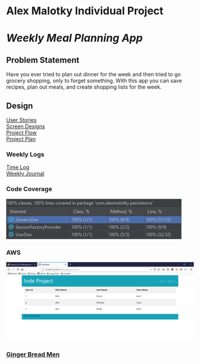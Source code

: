 # Alex Malotky Individual Project
# _Weekly Meal Planning App_

## Problem Statement

Have you ever tried to plan out dinner for the week and then tried to go grocery shopping, only to forget something.
With this app you can save recipes, plan out meals, and create shopping lists for the week.

## Design
[User Stories](docs/useStories.md)    
[Screen Designs](docs/screens.md)  
[Project Flow](docs/flow.md)  
[Project Plan](docs/plan.md)

### Weekly Logs
[Time Log](timelog.md)  
[Weekly Journal](docs/reflection.md)

### Code Coverage
![Persistence Code Coverage](docs/images/codeCoverage.PNG)

### AWS
![AWS Screenshot](docs/images/aws.png)

### [Ginger Bread Men](https://www.allrecipes.com/recipe/9329/gingerbread-men/?internalSource=streams&referringId=841&referringContentType=Recipe%20Hub&clickId=st_trending_b)